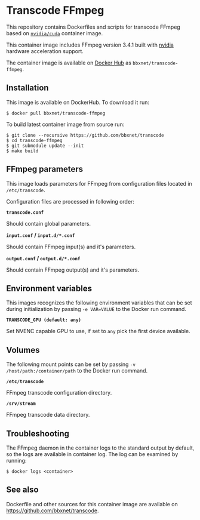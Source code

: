 Transcode FFmpeg
================

This repository contains Dockerfiles and scripts for transcode FFmpeg based on [`nvidia/cuda`](https://hub.docker.com/r/nvidia/cuda/) container image.

This container image includes FFmpeg version 3.4.1 built with [nvidia](https://developer.nvidia.com/ffmpeg) hardware acceleration support.

The container image is available on [Docker Hub](https://hub.docker.com/r/bbxnet/transcode-ffmpeg) as `bbxnet/transcode-ffmpeg`.


Installation
------------

This image is available on DockerHub. To download it run:

```
$ docker pull bbxnet/transcode-ffmpeg
```

To build latest container image from source run:

```
$ git clone --recursive https://github.com/bbxnet/transcode
$ cd transcode-ffmpeg
$ git submodule update --init
$ make build
```


FFmpeg parameters
-----------------

This image loads parameters for FFmpeg from configuration files located in `/etc/transcode`.

Configuration files are processed in following order:

**`transcode.conf`**

Should contain global parameters.

**`input.conf` / `input.d/*.conf`**

Should contain FFmpeg input(s) and it's parameters.

**`output.conf` / `output.d/*.conf`**

Should contain FFmpeg output(s) and it's parameters.


Environment variables
---------------------

This images recognizes the following environment variables that can be set during initialization by passing `-e VAR=VALUE` to the Docker run command.

**`TRANSCODE_GPU (default: any)`**

Set NVENC capable GPU to use, if set to `any` pick the first device available.


Volumes
-------

The following mount points can be set by passing `-v /host/path:/container/path` to the Docker run command.

**`/etc/transcode`**

FFmpeg transcode configuration directory.

**`/srv/stream`**

FFmpeg transcode data directory.


Troubleshooting
---------------

The FFmpeg daemon in the container logs to the standard output by default, so the logs are available in container log.
The log can be examined by running:

```
$ docker logs <container>
```


See also
--------

Dockerfile and other sources for this container image are available on https://github.com/bbxnet/transcode.
